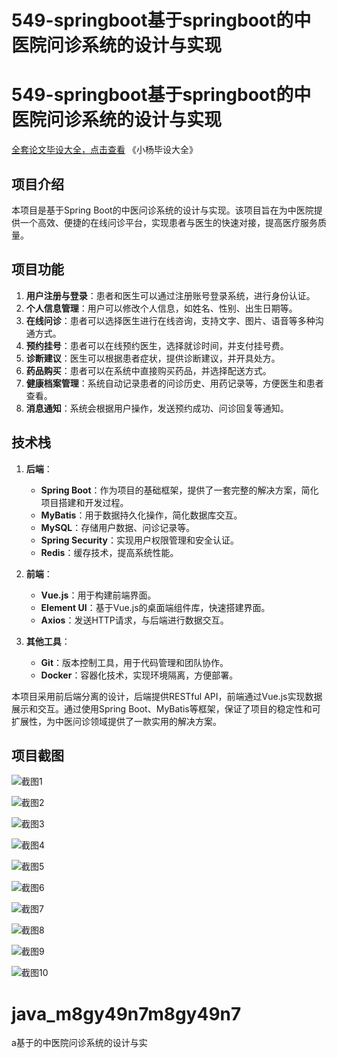 # 549-springboot基于springboot的中医院问诊系统的设计与实现

# 549-springboot基于springboot的中医院问诊系统的设计与实现

[全套论文毕设大全，点击查看](https://www.yuque.com/yuqueyonghux32e1j/kxdc9g?#) 《小杨毕设大全》

## 项目介绍

本项目是基于Spring Boot的中医问诊系统的设计与实现。该项目旨在为中医院提供一个高效、便捷的在线问诊平台，实现患者与医生的快速对接，提高医疗服务质量。

## 项目功能

1. **用户注册与登录**：患者和医生可以通过注册账号登录系统，进行身份认证。
2. **个人信息管理**：用户可以修改个人信息，如姓名、性别、出生日期等。
3. **在线问诊**：患者可以选择医生进行在线咨询，支持文字、图片、语音等多种沟通方式。
4. **预约挂号**：患者可以在线预约医生，选择就诊时间，并支付挂号费。
5. **诊断建议**：医生可以根据患者症状，提供诊断建议，并开具处方。
6. **药品购买**：患者可以在系统中直接购买药品，并选择配送方式。
7. **健康档案管理**：系统自动记录患者的问诊历史、用药记录等，方便医生和患者查看。
8. **消息通知**：系统会根据用户操作，发送预约成功、问诊回复等通知。

## 技术栈

1. **后端**：
   - **Spring Boot**：作为项目的基础框架，提供了一套完整的解决方案，简化项目搭建和开发过程。
   - **MyBatis**：用于数据持久化操作，简化数据库交互。
   - **MySQL**：存储用户数据、问诊记录等。
   - **Spring Security**：实现用户权限管理和安全认证。
   - **Redis**：缓存技术，提高系统性能。
   
2. **前端**：
   - **Vue.js**：用于构建前端界面。
   - **Element UI**：基于Vue.js的桌面端组件库，快速搭建界面。
   - **Axios**：发送HTTP请求，与后端进行数据交互。

3. **其他工具**：
   - **Git**：版本控制工具，用于代码管理和团队协作。
   - **Docker**：容器化技术，实现环境隔离，方便部署。

本项目采用前后端分离的设计，后端提供RESTful API，前端通过Vue.js实现数据展示和交互。通过使用Spring Boot、MyBatis等框架，保证了项目的稳定性和可扩展性，为中医问诊领域提供了一款实用的解决方案。

## 项目截图

![截图1](https://kevinyang.oss-cn-shenzhen.aliyuncs.com/ItprojectImage%2F549-springboot%E5%9F%BA%E4%BA%8Espringboot%E7%9A%84%E4%B8%AD%E5%8C%BB%E9%99%A2%E9%97%AE%E8%AF%8A%E7%B3%BB%E7%BB%9F%E7%9A%84%E8%AE%BE%E8%AE%A1%E4%B8%8E%E5%AE%9E%E7%8E%B0%2Fimg_1.jpg)

![截图2](https://kevinyang.oss-cn-shenzhen.aliyuncs.com/ItprojectImage%2F549-springboot%E5%9F%BA%E4%BA%8Espringboot%E7%9A%84%E4%B8%AD%E5%8C%BB%E9%99%A2%E9%97%AE%E8%AF%8A%E7%B3%BB%E7%BB%9F%E7%9A%84%E8%AE%BE%E8%AE%A1%E4%B8%8E%E5%AE%9E%E7%8E%B0%2Fimg_2.jpg)

![截图3](https://kevinyang.oss-cn-shenzhen.aliyuncs.com/ItprojectImage%2F549-springboot%E5%9F%BA%E4%BA%8Espringboot%E7%9A%84%E4%B8%AD%E5%8C%BB%E9%99%A2%E9%97%AE%E8%AF%8A%E7%B3%BB%E7%BB%9F%E7%9A%84%E8%AE%BE%E8%AE%A1%E4%B8%8E%E5%AE%9E%E7%8E%B0%2Fimg_3.jpg)

![截图4](https://kevinyang.oss-cn-shenzhen.aliyuncs.com/ItprojectImage%2F549-springboot%E5%9F%BA%E4%BA%8Espringboot%E7%9A%84%E4%B8%AD%E5%8C%BB%E9%99%A2%E9%97%AE%E8%AF%8A%E7%B3%BB%E7%BB%9F%E7%9A%84%E8%AE%BE%E8%AE%A1%E4%B8%8E%E5%AE%9E%E7%8E%B0%2Fimg_4.jpg)

![截图5](https://kevinyang.oss-cn-shenzhen.aliyuncs.com/ItprojectImage%2F549-springboot%E5%9F%BA%E4%BA%8Espringboot%E7%9A%84%E4%B8%AD%E5%8C%BB%E9%99%A2%E9%97%AE%E8%AF%8A%E7%B3%BB%E7%BB%9F%E7%9A%84%E8%AE%BE%E8%AE%A1%E4%B8%8E%E5%AE%9E%E7%8E%B0%2Fimg_5.jpg)

![截图6](https://kevinyang.oss-cn-shenzhen.aliyuncs.com/ItprojectImage%2F549-springboot%E5%9F%BA%E4%BA%8Espringboot%E7%9A%84%E4%B8%AD%E5%8C%BB%E9%99%A2%E9%97%AE%E8%AF%8A%E7%B3%BB%E7%BB%9F%E7%9A%84%E8%AE%BE%E8%AE%A1%E4%B8%8E%E5%AE%9E%E7%8E%B0%2Fimg_6.jpg)

![截图7](https://kevinyang.oss-cn-shenzhen.aliyuncs.com/ItprojectImage%2F549-springboot%E5%9F%BA%E4%BA%8Espringboot%E7%9A%84%E4%B8%AD%E5%8C%BB%E9%99%A2%E9%97%AE%E8%AF%8A%E7%B3%BB%E7%BB%9F%E7%9A%84%E8%AE%BE%E8%AE%A1%E4%B8%8E%E5%AE%9E%E7%8E%B0%2Fimg_7.jpg)

![截图8](https://kevinyang.oss-cn-shenzhen.aliyuncs.com/ItprojectImage%2F549-springboot%E5%9F%BA%E4%BA%8Espringboot%E7%9A%84%E4%B8%AD%E5%8C%BB%E9%99%A2%E9%97%AE%E8%AF%8A%E7%B3%BB%E7%BB%9F%E7%9A%84%E8%AE%BE%E8%AE%A1%E4%B8%8E%E5%AE%9E%E7%8E%B0%2Fimg_8.jpg)

![截图9](https://kevinyang.oss-cn-shenzhen.aliyuncs.com/ItprojectImage%2F549-springboot%E5%9F%BA%E4%BA%8Espringboot%E7%9A%84%E4%B8%AD%E5%8C%BB%E9%99%A2%E9%97%AE%E8%AF%8A%E7%B3%BB%E7%BB%9F%E7%9A%84%E8%AE%BE%E8%AE%A1%E4%B8%8E%E5%AE%9E%E7%8E%B0%2Fimg_9.jpg)

![截图10](https://kevinyang.oss-cn-shenzhen.aliyuncs.com/ItprojectImage%2F549-springboot%E5%9F%BA%E4%BA%8Espringboot%E7%9A%84%E4%B8%AD%E5%8C%BB%E9%99%A2%E9%97%AE%E8%AF%8A%E7%B3%BB%E7%BB%9F%E7%9A%84%E8%AE%BE%E8%AE%A1%E4%B8%8E%E5%AE%9E%E7%8E%B0%2Fimg_10.jpg)

# java_m8gy49n7m8gy49n7
a基于的中医院问诊系统的设计与实
